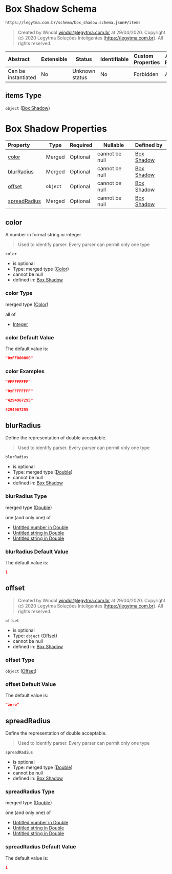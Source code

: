 # Box Shadow Schema

```txt
https://legytma.com.br/schema/box_shadow.schema.json#/items
```




> Created by Windol [windol@legytma.com.br](mailto:windol@legytma.com.br) at 29/04/2020.
> Copyright (c) 2020 Legytma Soluções Inteligentes (<https://legytma.com.br>). All rights reserved.
>

| Abstract            | Extensible | Status         | Identifiable | Custom Properties | Additional Properties | Access Restrictions | Defined In                                                                                    |
| :------------------ | ---------- | -------------- | ------------ | :---------------- | --------------------- | ------------------- | --------------------------------------------------------------------------------------------- |
| Can be instantiated | No         | Unknown status | No           | Forbidden         | Allowed               | none                | [list_box_shadow.schema.json\*](../schema/list_box_shadow.schema.json "open original schema") |

## items Type

`object` ([Box Shadow](list_box_shadow-box-shadow.md))

# Box Shadow Properties

| Property                      | Type     | Required | Nullable       | Defined by                                                                                                                       |
| :---------------------------- | -------- | -------- | -------------- | :------------------------------------------------------------------------------------------------------------------------------- |
| [color](#color)               | Merged   | Optional | cannot be null | [Box Shadow](box_shadow-properties-color.md "https&#x3A;//legytma.com.br/schema/color.schema.json#/properties/color")            |
| [blurRadius](#blurRadius)     | Merged   | Optional | cannot be null | [Box Shadow](box_shadow-properties-double.md "https&#x3A;//legytma.com.br/schema/double.schema.json#/properties/blurRadius")     |
| [offset](#offset)             | `object` | Optional | cannot be null | [Box Shadow](box_shadow-properties-offset.md "https&#x3A;//legytma.com.br/schema/offset.schema.json#/properties/offset")         |
| [spreadRadius](#spreadRadius) | Merged   | Optional | cannot be null | [Box Shadow](box_shadow-properties-double-1.md "https&#x3A;//legytma.com.br/schema/double.schema.json#/properties/spreadRadius") |

## color

A number in format string or integer


> Used to identify parser. Every parser can permit only one type
>

`color`

-   is optional
-   Type: merged type ([Color](box_shadow-properties-color.md))
-   cannot be null
-   defined in: [Box Shadow](box_shadow-properties-color.md "https&#x3A;//legytma.com.br/schema/color.schema.json#/properties/color")

### color Type

merged type ([Color](box_shadow-properties-color.md))

all of

-   [Integer](color-allof-integer.md "check type definition")

### color Default Value

The default value is:

```json
"0xFF000000"
```

### color Examples

```json
"#FFFFFFFF"
```

```json
"0xFFFFFFFF"
```

```json
"4294967295"
```

```json
4294967295
```

## blurRadius

Define the representation of double acceptable.


> Used to identify parser. Every parser can permit only one type
>

`blurRadius`

-   is optional
-   Type: merged type ([Double](box_shadow-properties-double.md))
-   cannot be null
-   defined in: [Box Shadow](box_shadow-properties-double.md "https&#x3A;//legytma.com.br/schema/double.schema.json#/properties/blurRadius")

### blurRadius Type

merged type ([Double](box_shadow-properties-double.md))

one (and only one) of

-   [Untitled number in Double](double-oneof-0.md "check type definition")
-   [Untitled string in Double](double-oneof-1.md "check type definition")
-   [Untitled string in Double](double-oneof-2.md "check type definition")

### blurRadius Default Value

The default value is:

```json
1
```

## offset




> Created by Windol [windol@legytma.com.br](mailto:windol@legytma.com.br) at 29/04/2020.
> Copyright (c) 2020 Legytma Soluções Inteligentes (<https://legytma.com.br>). All rights reserved.
>

`offset`

-   is optional
-   Type: `object` ([Offset](box_shadow-properties-offset.md))
-   cannot be null
-   defined in: [Box Shadow](box_shadow-properties-offset.md "https&#x3A;//legytma.com.br/schema/offset.schema.json#/properties/offset")

### offset Type

`object` ([Offset](box_shadow-properties-offset.md))

### offset Default Value

The default value is:

```json
"zero"
```

## spreadRadius

Define the representation of double acceptable.


> Used to identify parser. Every parser can permit only one type
>

`spreadRadius`

-   is optional
-   Type: merged type ([Double](box_shadow-properties-double-1.md))
-   cannot be null
-   defined in: [Box Shadow](box_shadow-properties-double-1.md "https&#x3A;//legytma.com.br/schema/double.schema.json#/properties/spreadRadius")

### spreadRadius Type

merged type ([Double](box_shadow-properties-double-1.md))

one (and only one) of

-   [Untitled number in Double](double-oneof-0.md "check type definition")
-   [Untitled string in Double](double-oneof-1.md "check type definition")
-   [Untitled string in Double](double-oneof-2.md "check type definition")

### spreadRadius Default Value

The default value is:

```json
1
```

